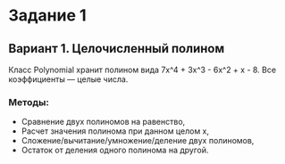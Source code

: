 # Задание 1
## Вариант 1. Целочисленный полином
Класс Polynomial хранит полином вида 7x^4 + 3x^3 - 6x^2 + x - 8. Все коэффициенты — целые числа.
### Методы:
* Сравнение двух полиномов на равенство,
* Расчет значения полинома при данном целом x,
* Сложение/вычитание/умножение/деление двух полиномов,
* Остаток от деления одного полинома на другой.
